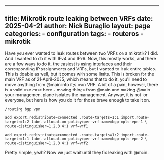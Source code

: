 
---
title: Mikrotik route leaking between VRFs
date: 2025-04-21
author: Nick Buraglio
layout: page
categories:
    - configuration
tags:
    - routeros
    - mikrotik
---


Have you ever wanted to leak routes between two VRFs on a mikrotik? I did. And I wanted to do it with IPv4 and IPv6. Now, this mostly works, and there are a few ways to do it. the easiest is using interfaces and their corresponding IP assignments and VRFs, but I wanted to leak entire tables. This is doable as well, but it comes with some limits. This is broken for the main VRF as of 21-April-2025, which means that to do it, you'll need to move anything from @main into it;s own VRF. A bit of a pain, however, there is a valid use case here - moving things from @main and making @main your management plane isolates the management. Anyway, it is not for everyone, but here is how you do it for those brave enough to take it on.


```
/routing bgp vpn 

add export.redistribute=connected .route-targets=1:1 import.route-targets=1:2 label-allocation-policy=per-vrf name=bgp-mpls-vpn-1 \ route-distinguisher=1.2.3.4:1 vrf=vrf1 

add export.redistribute=connected .route-targets=1:2 import.route-targets=1:1 label-allocation-policy=per-vrf name=bgp-mpls-vpn-2 \ route-distinguisher=1.2.3.4:1 vrf=vrf2
```

Pretty simple, yeah? Now we just wait until they fix leaking with @main.